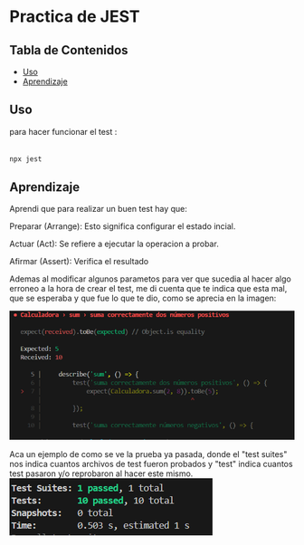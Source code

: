 # Practica de JEST

## Tabla de Contenidos
- [Uso](#uso)
- [Aprendizaje](#Aprendizaje)

## Uso
para hacer funcionar el test :

```bash

npx jest

```

## Aprendizaje

Aprendi que para realizar un buen test hay que:

Preparar (Arrange): Esto significa configurar el estado incial.

Actuar (Act): Se refiere a ejecutar la operacion a probar.

Afirmar (Assert): Verifica el resultado

Ademas al modificar algunos parametos para ver que sucedia al hacer algo erroneo a la hora de crear el test, me di cuenta que te indica que esta mal, que se esperaba y que fue lo que te dio, como se aprecia en la imagen:

![alt text](<img/prueba error.png>)

Aca un ejemplo de como se ve la prueba ya pasada, donde el "test suites" nos indica cuantos archivos de test fueron probados y "test" indica cuantos test pasaron y/o reprobaron al hacer este mismo.
![alt text](<img/resultados.png>)
